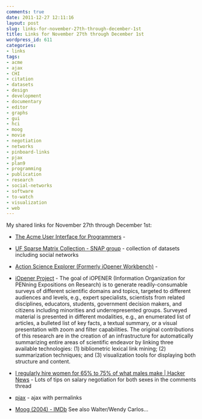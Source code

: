 ```yaml
---
comments: true
date: 2011-12-27 12:11:16
layout: post
slug: links-for-november-27th-through-december-1st
title: Links for November 27th through December 1st
wordpress_id: 611
categories:
- links
tags:
- acme
- ajax
- CHI
- citation
- datasets
- design
- development
- documentary
- editor
- graphs
- gui
- hci
- moog
- movie
- negotiation
- networks
- pinboard-links
- pjax
- plan9
- programming
- publication
- research
- social-networks
- software
- to-watch
- visualization
- web
---
```


My shared links for November 27th through December 1st:






  * [The Acme User Interface for Programmers](http://acme.cat-v.org/) - 


  * [UF Sparse Matrix Collection - SNAP group](http://www.cise.ufl.edu/research/sparse/matrices/SNAP/) - collection of datasets including social networks


  * [Action Science Explorer (Formerly iOpener Workbench)](http://www.cs.umd.edu/hcil/ase/) - 


  * [iOpener Project](http://tangra.si.umich.edu/clair/iopener/) - The goal of iOPENER (Information Organization for PENning Expositions on Research) is to generate readily-consumable surveys of different scientific domains and topics, targeted to different audiences and levels, e.g., expert specialists, scientists from related disciplines, educators, students, government decision makers, and citizens including minorities and underrepresented groups. Surveyed material is presented in different modalities, e.g., an enumerated list of articles, a bulleted list of key facts, a textual summary, or a visual presentation with zoom and filter capabilities. The original contributions of this research are in the creation of an infrastructure for automatically summarizing entire areas of scientific endeavor by linking three available technologies: (1) bibliometric lexical link mining; (2) summarization techniques; and (3) visualization tools for displaying both structure and content.


  * [I regularly hire women for 65% to 75% of what males make | Hacker News](http://news.ycombinator.com/item?id=3289750) - Lots of tips on salary negotiation for both sexes in the comments thread


  * [pjax](http://pjax.heroku.com/) - ajax with permalinks


  * [Moog (2004) - IMDb](http://www.imdb.com/title/tt0378378/) See also Walter/Wendy Carlos… 



